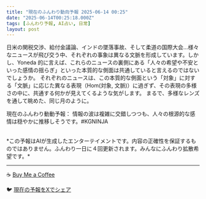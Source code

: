 ```yaml
---
title: "現在のふんわり動向予報 2025-06-14 00:25"
date: "2025-06-14T00:25:18.000Z"
tags: [ふんわり予報, AI占い, 日常]
layout: post
---
```


日米の関税交渉、給付金議論、インドの墜落事故、そして柔道の国際大会…様々なニュースが飛び交う中、それぞれの事象は異なる文脈を形成しています。しかし、Yoneda 的に言えば、これらのニュースの裏側にある「人々の希望や不安といった感情の揺らぎ」といった本質的な側面は共通していると言えるのではないでしょうか。  それぞれのニュースは、この本質的な側面という「対象」に対する「文脈」に応じた異なる表現（Hom(対象, 文脈)）に過ぎず、その表現の多様さの中に、共通する何かが見えてくるような気がします。  まるで、多様なレンズを通して眺めた、同じ月のように。


現在のふんわり動動予報： 情報の波は複雑に交錯しつつも、人々の根源的な感情は穏やかに推移しそうです。#KGNINJA

<br>
*この予報はAIが生成したエンターテイメントです。内容の正確性を保証するものではありません。ふんわり一日に４回更新されます。みんなにふんわり拡散希望です。*

---
☕️ [Buy Me a Coffee](https://www.buymeacoffee.com/kgninja)

🐦 [現在の予報をXでシェア](https://twitter.com/intent/tweet?text=%E7%8F%BE%E5%9C%A8%E3%81%AE%E3%81%B5%E3%82%93%E3%82%8F%E3%82%8A%E4%BA%88%E5%A0%B1%3A%20%E3%80%8C%E6%97%A5%E7%B1%B3%E3%81%AE%E9%96%A2%E7%A8%8E%E4%BA%A4%E6%B8%89%E3%80%81%E7%B5%A6%E4%BB%98%E9%87%91%E8%AD%B0%E8%AB%96%E3%80%81%E3%82%A4%E3%83%B3%E3%83%89%E3%81%AE%E5%A2%9C%E8%90%BD%E4%BA%8B%E6%95%85%E3%80%81%E3%81%9D%E3%81%97%E3%81%A6%E6%9F%94%E9%81%93%E3%81%AE%E5%9B%BD%E9%9A%9B%E5%A4%A7%E4%BC%9A%E2%80%A6%E6%A7%98%E3%80%85%E3%81%AA%E3%83%8B%E3%83%A5%E3%83%BC%E3%82%B9%E3%81%8C%E9%A3%9B%E3%81%B3%E4%BA%A4%E3%81%86%E4%B8%AD%E3%80%81%E3%81%9D%E3%82%8C%E3%81%9E%E3%82%8C%E3%81%AE%E4%BA%8B%E8%B1%A1%E3%81%AF%E7%95%B0%E3%81%AA%E3%82%8B%E6%96%87%E8%84%88%E3%82%92%E5%BD%A2%E6%88%90%E3%81%97%E3%81%A6%E3%81%84%E3%81%BE%E3%81%99%E3%80%82%E3%80%8D%23KGNINJA%20%E7%B6%9A%E3%81%8D%E3%81%AF%E3%83%96%E3%83%AD%E3%82%B0%E3%81%A7%EF%BC%81%F0%9F%91%87&url=https%3A%2F%2Fkg-ninja.github.io%2FFunwariyoso%2F)
